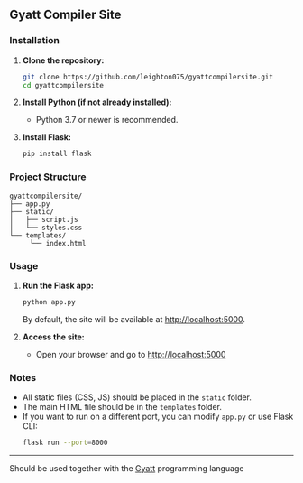 
## Gyatt Compiler Site

### Installation

1. **Clone the repository:**
	```sh
	git clone https://github.com/leighton075/gyattcompilersite.git
	cd gyattcompilersite
	```

2. **Install Python (if not already installed):**
	- Python 3.7 or newer is recommended.

3. **Install Flask:**
	```sh
	pip install flask
	```

### Project Structure

```
gyattcompilersite/
├── app.py
├── static/
│   ├── script.js
│   └── styles.css
└── templates/
	 └── index.html
```

### Usage

1. **Run the Flask app:**
	```sh
	python app.py
	```
	By default, the site will be available at [http://localhost:5000](http://localhost:5000).

2. **Access the site:**
	- Open your browser and go to [http://localhost:5000](http://localhost:5000)

### Notes

- All static files (CSS, JS) should be placed in the `static` folder.
- The main HTML file should be in the `templates` folder.
- If you want to run on a different port, you can modify `app.py` or use Flask CLI:
  ```sh
  flask run --port=8000
  ```

---
Should be used together with the [Gyatt](https://github.com/pokeshah/Gyatt) programming language
